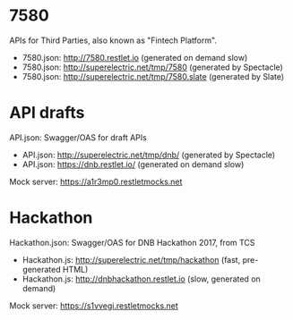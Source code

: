 # 7580

APIs for Third Parties, also known as "Fintech Platform".

* 7580.json: http://7580.restlet.io (generated on demand slow)
* 7580.json: http://superelectric.net/tmp/7580 (generated by Spectacle)
* 7580.json: http://superelectric.net/tmp/7580.slate (generated by Slate)

# API drafts

API.json: Swagger/OAS for draft APIs

* API.json: http://superelectric.net/tmp/dnb/ (generated by Spectacle)
* API.json: https://dnb.restlet.io/ (generated on demand slow)

Mock server: https://a1r3mp0.restletmocks.net

# Hackathon

Hackathon.json: Swagger/OAS for DNB Hackathon 2017, from TCS

* Hackathon.js: http://superelectric.net/tmp/hackathon (fast, pre-generated HTML)
* Hackathon.js: http://dnbhackathon.restlet.io (slow, generated on demand)

Mock server: https://s1vvegi.restletmocks.net

